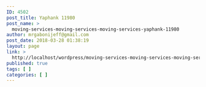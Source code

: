 ```yaml
---
ID: 4502
post_title: Yaphank 11980
post_name: >
  moving-services-moving-services-moving-services-yaphank-11980
author: mrgabonijeff@gmail.com
post_date: 2018-03-28 01:38:19
layout: page
link: >
  http://localhost/wordpress/moving-services-moving-services-moving-services-yaphank-11980/
published: true
tags: [ ]
categories: [ ]
---
```

